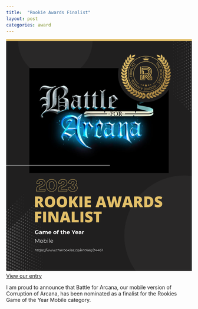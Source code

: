 ```yaml
---
title:  "Rookie Awards Finalist"
layout: post
categories: award
---
```


![Rookies Image](https://raw.githubusercontent.com/andrewscott02/andrewscott02.github.io/master/_posts/Images/Game%20of%20the%20Year-Mobile-Andrew%20Scott.png)
[View our entry](https://www.therookies.co/entries/24461)


I am proud to announce that Battle for Arcana, our mobile version of Corruption of Arcana, has been nominated as a finalist for the Rookies Game of the Year Mobile category.
